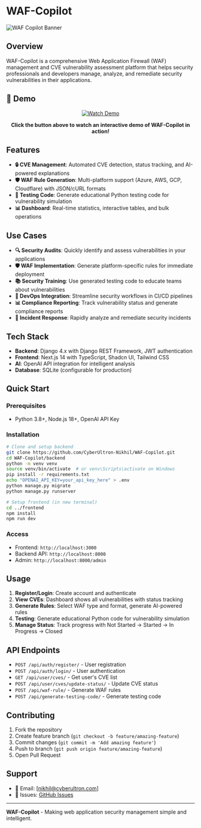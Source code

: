 # WAF-Copilot

![WAF Copilot Banner](https://raw.githubusercontent.com/CyberUltron-Nikhil/WAF-Copilot/main/assets/banner.png)

## Overview

WAF-Copilot is a comprehensive Web Application Firewall (WAF) management and CVE vulnerability assessment platform that helps security professionals and developers manage, analyze, and remediate security vulnerabilities in their applications.

## 🎥 Demo

<div align="center">

[![Watch Demo](https://img.shields.io/badge/Watch%20Demo-FF0000?style=for-the-badge&logo=youtube&logoColor=white)](https://app.supademo.com/embed/cmeqqouup3ca2v9kqyfthvc4z?embed_v=2&utm_source=embed)

**Click the button above to watch an interactive demo of WAF-Copilot in action!**

</div>

## Features

- **🔒 CVE Management**: Automated CVE detection, status tracking, and AI-powered explanations
- **🛡️ WAF Rule Generation**: Multi-platform support (Azure, AWS, GCP, Cloudflare) with JSON/cURL formats
- **🧪 Testing Code**: Generate educational Python testing code for vulnerability simulation
- **📊 Dashboard**: Real-time statistics, interactive tables, and bulk operations

## Use Cases

- **🔍 Security Audits**: Quickly identify and assess vulnerabilities in your applications
- **🛡️ WAF Implementation**: Generate platform-specific rules for immediate deployment
- **📚 Security Training**: Use generated testing code to educate teams about vulnerabilities
- **🚀 DevOps Integration**: Streamline security workflows in CI/CD pipelines
- **📊 Compliance Reporting**: Track vulnerability status and generate compliance reports
- **🔧 Incident Response**: Rapidly analyze and remediate security incidents

## Tech Stack

- **Backend**: Django 4.x with Django REST Framework, JWT authentication
- **Frontend**: Next.js 14 with TypeScript, Shadcn UI, Tailwind CSS
- **AI**: OpenAI API integration for intelligent analysis
- **Database**: SQLite (configurable for production)

## Quick Start

### Prerequisites
- Python 3.8+, Node.js 18+, OpenAI API Key

### Installation

```bash
# Clone and setup backend
git clone https://github.com/CyberUltron-Nikhil/WAF-Copilot.git
cd WAF-Copilot/backend
python -m venv venv
source venv/bin/activate  # or venv\Scripts\activate on Windows
pip install -r requirements.txt
echo "OPENAI_API_KEY=your_api_key_here" > .env
python manage.py migrate
python manage.py runserver

# Setup frontend (in new terminal)
cd ../frontend
npm install
npm run dev
```

### Access
- Frontend: `http://localhost:3000`
- Backend API: `http://localhost:8000`
- Admin: `http://localhost:8000/admin`

## Usage

1. **Register/Login**: Create account and authenticate
2. **View CVEs**: Dashboard shows all vulnerabilities with status tracking
3. **Generate Rules**: Select WAF type and format, generate AI-powered rules
4. **Testing**: Generate educational Python code for vulnerability simulation
5. **Manage Status**: Track progress with Not Started → Started → In Progress → Closed

## API Endpoints

- `POST /api/auth/register/` - User registration
- `POST /api/auth/login/` - User authentication
- `GET /api/user/cves/` - Get user's CVE list
- `POST /api/user/cves/update-status/` - Update CVE status
- `POST /api/waf-rule/` - Generate WAF rules
- `POST /api/generate-testing-code/` - Generate testing code

## Contributing

1. Fork the repository
2. Create feature branch (`git checkout -b feature/amazing-feature`)
3. Commit changes (`git commit -m 'Add amazing feature'`)
4. Push to branch (`git push origin feature/amazing-feature`)
5. Open Pull Request

## Support

- 📧 Email: [nikhil@cyberultron.com]
- 🐛 Issues: [GitHub Issues](https://github.com/CyberUltron-Nikhil/WAF-Copilot/issues)

---

**WAF-Copilot** - Making web application security management simple and intelligent.
